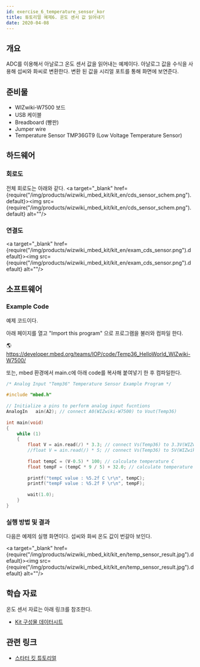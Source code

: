 ```yaml
---
id: exercise_6_temperature_sensor_kor
title: 튜토리얼 예제6. 온도 센서 값 읽어내기
date: 2020-04-08
---
```


## 개요

ADC를 이용해서 아날로그 온도 센서 값을 읽어내는 예제이다. 아날로그 값을 수식을 사용해 섭씨와 화씨로 변환한다. 변환 된 값을
시리얼 포트를 통해 화면에 보연준다.

## 준비물

  - WIZwiki-W7500 보드
  - USB 케이블
  - Breadboard (빵판)
  - Jumper wire
  - Temperature Sensor TMP36GT9 (Low Voltage Temperature Sensor)

## 하드웨어

### 회로도

전체 회로도는 아래와 같다.
<a target="_blank" href={require("/img/products/wizwiki_mbed_kit/kit_en/cds_sensor_schem.png").default}><img src={require("/img/products/wizwiki_mbed_kit/kit_en/cds_sensor_schem.png").default} alt=""/></a>

### 연결도

<a target="_blank" href={require("/img/products/wizwiki_mbed_kit/kit_en/exam_cds_sensor.png").default}><img src={require("/img/products/wizwiki_mbed_kit/kit_en/exam_cds_sensor.png").default} alt=""/></a>

## 소프트웨어

### Example Code

예제 코드이다.

아래 페이지를 열고 "Import this program" 으로 프로그램을 불러와 컴파일 한다.

🌎https://developer.mbed.org/teams/IOP/code/Temp36_HelloWorld_WIZwiki-W7500/

또는, mbed 환경에서 main.c에 아래 code를 복사해 붙여넣기 한 후 컴파일한다.

``` c
/* Analog Input "Temp36" Temperature Sensor Example Program */
 
#include "mbed.h"
 
// Initialize a pins to perform analog input fucntions
AnalogIn   ain(A2); // connect A0(WIZwiki-W7500) to Vout(Temp36)
 
int main(void)
{
    while (1)
    {
        float V = ain.read(/) * 3.3; // connect Vs(Temp36) to 3.3V(WIZwiki-W7500) 
        //float V = ain.read(/) * 5; // connect Vs(Temp36) to 5V(WIZwiki-W7500)
        
        float tempC = (V-0.5) * 100; // calculate temperature C
        float tempF = (tempC * 9 / 5) + 32.0; // calculate temperature F
        
        printf("tempC value : %5.2f C \r\n", tempC);
        printf("tempF value : %5.2f F \r\n", tempF);
        
        wait(1.0);
    }
}
```


### 실행 방법 및 결과

다음은 예제의 실행 화면이다. 섭씨와 화씨 온도 값이 번갈아 보인다.

<a target="_blank" href={require("/img/products/wizwiki_mbed_kit/kit_en/temp_sensor_result.jpg").default}><img src={require("/img/products/wizwiki_mbed_kit/kit_en/temp_sensor_result.jpg").default} alt=""/></a>

## 학습 자료

온도 센서 자료는 아래 링크를 참조한다.


 * [Kit 구성물 데이터시트](/)  


## 관련 링크

  * [스타터 킷 튜토리얼](tutorial_kor)
